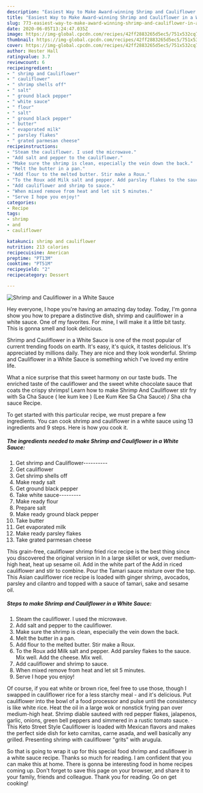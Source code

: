 ```yaml
---
description: "Easiest Way to Make Award-winning Shrimp and Cauliflower in a White Sauce"
title: "Easiest Way to Make Award-winning Shrimp and Cauliflower in a White Sauce"
slug: 773-easiest-way-to-make-award-winning-shrimp-and-cauliflower-in-a-white-sauce
date: 2020-06-05T13:24:47.035Z
image: https://img-global.cpcdn.com/recipes/42ff2883265d5ec5/751x532cq70/shrimp-and-cauliflower-in-a-white-sauce-recipe-main-photo.jpg
thumbnail: https://img-global.cpcdn.com/recipes/42ff2883265d5ec5/751x532cq70/shrimp-and-cauliflower-in-a-white-sauce-recipe-main-photo.jpg
cover: https://img-global.cpcdn.com/recipes/42ff2883265d5ec5/751x532cq70/shrimp-and-cauliflower-in-a-white-sauce-recipe-main-photo.jpg
author: Hester Hall
ratingvalue: 3.7
reviewcount: 6
recipeingredient:
- " shrimp and Cauliflower"
- " cauliflower"
- " shrimp shells off"
- " salt"
- " ground black pepper"
- " white sauce"
- " flour"
- " salt"
- " ground black pepper"
- " butter"
- " evaporated milk"
- " parsley flakes"
- " grated parmesan cheese"
recipeinstructions:
- "Steam the cauliflower. I used the microwave."
- "Add salt and pepper to the cauliflower."
- "Make sure the shrimp is clean, especially the vein down the back."
- "Melt the butter in a pan."
- "Add flour to the melted butter. Stir make a Roux."
- "To the Roux add Milk salt and pepper. Add parsley flakes to the sauce. Mix well. Add the cheese. Mix well."
- "Add cauliflower and shrimp to sauce."
- "When mixed remove from heat and let sit 5 minutes."
- "Serve I hope you enjoy!"
categories:
- Recipe
tags:
- shrimp
- and
- cauliflower

katakunci: shrimp and cauliflower 
nutrition: 213 calories
recipecuisine: American
preptime: "PT13M"
cooktime: "PT51M"
recipeyield: "2"
recipecategory: Dessert

---
```



![Shrimp and Cauliflower in a White Sauce](https://img-global.cpcdn.com/recipes/42ff2883265d5ec5/751x532cq70/shrimp-and-cauliflower-in-a-white-sauce-recipe-main-photo.jpg)

Hey everyone, I hope you're having an amazing day today. Today, I'm gonna show you how to prepare a distinctive dish, shrimp and cauliflower in a white sauce. One of my favorites. For mine, I will make it a little bit tasty. This is gonna smell and look delicious.

Shrimp and Cauliflower in a White Sauce is one of the most popular of current trending foods on earth. It's easy, it's quick, it tastes delicious. It's appreciated by millions daily. They are nice and they look wonderful. Shrimp and Cauliflower in a White Sauce is something which I've loved my entire life.

What a nice surprise that this sweet harmony on our taste buds. The enriched taste of the cauliflower and the sweet white chocolate sauce that coats the crispy shrimps! Learn how to make Shrimp And Cauliflower stir fry with Sa Cha Sauce ( lee kum kee ) (Lee Kum Kee Sa Cha Sauce) / Sha cha sauce Recipe.


To get started with this particular recipe, we must prepare a few ingredients. You can cook shrimp and cauliflower in a white sauce using 13 ingredients and 9 steps. Here is how you cook it.

<!--inarticleads1-->

##### The ingredients needed to make Shrimp and Cauliflower in a White Sauce:

1. Get  shrimp and Cauliflower----------
1. Get  cauliflower
1. Get  shrimp shells off
1. Make ready  salt
1. Get  ground black pepper
1. Take  white sauce---------
1. Make ready  flour
1. Prepare  salt
1. Make ready  ground black pepper
1. Take  butter
1. Get  evaporated milk
1. Make ready  parsley flakes
1. Take  grated parmesan cheese


This grain-free, cauliflower shrimp fried rice recipe is the best thing since you discovered the original version in In a large skillet or wok, over medium-high heat, heat up sesame oil. Add in the white part of the Add in riced cauliflower and stir to combine. Pour the Tamari sauce mixture over the top. This Asian cauliflower rice recipe is loaded with ginger shrimp, avocados, parsley and cilantro and topped with a sauce of tamari, sake and sesame oil. 

<!--inarticleads2-->

##### Steps to make Shrimp and Cauliflower in a White Sauce:

1. Steam the cauliflower. I used the microwave.
1. Add salt and pepper to the cauliflower.
1. Make sure the shrimp is clean, especially the vein down the back.
1. Melt the butter in a pan.
1. Add flour to the melted butter. Stir make a Roux.
1. To the Roux add Milk salt and pepper. Add parsley flakes to the sauce. Mix well. Add the cheese. Mix well.
1. Add cauliflower and shrimp to sauce.
1. When mixed remove from heat and let sit 5 minutes.
1. Serve I hope you enjoy!


Of course, if you eat white or brown rice, feel free to use those, though I swapped in cauliflower rice for a less starchy meal - and it&#39;s delicious. Put cauliflower into the bowl of a food processor and pulse until the consistency is like white rice. Heat the oil in a large wok or nonstick frying pan over medium-high heat. Shrimp diable sauteed with red pepper flakes, jalapenos, garlic, onions, green bell peppers and simmered in a rustic tomato sauce. · This Keto Street Style Cauliflower is loaded with Mexican flavors and makes the perfect side dish for keto carnitas, carne asada, and well basically any grilled. Presenting shrimp with cauliflower &#34;grits&#34; with arugula. 

So that is going to wrap it up for this special food shrimp and cauliflower in a white sauce recipe. Thanks so much for reading. I am confident that you can make this at home. There is gonna be interesting food in home recipes coming up. Don't forget to save this page on your browser, and share it to your family, friends and colleague. Thank you for reading. Go on get cooking!
